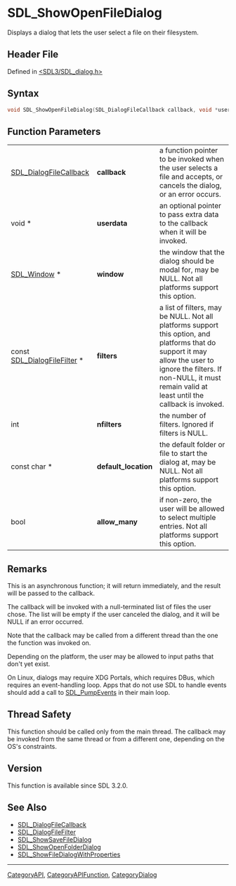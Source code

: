 # SDL_ShowOpenFileDialog

Displays a dialog that lets the user select a file on their filesystem.

## Header File

Defined in [<SDL3/SDL_dialog.h>](https://github.com/libsdl-org/SDL/blob/main/include/SDL3/SDL_dialog.h)

## Syntax

```c
void SDL_ShowOpenFileDialog(SDL_DialogFileCallback callback, void *userdata, SDL_Window *window, const SDL_DialogFileFilter *filters, int nfilters, const char *default_location, bool allow_many);
```

## Function Parameters

|                                                      |                      |                                                                                                                                                                                                                             |
| ---------------------------------------------------- | -------------------- | --------------------------------------------------------------------------------------------------------------------------------------------------------------------------------------------------------------------------- |
| [SDL_DialogFileCallback](SDL_DialogFileCallback)     | **callback**         | a function pointer to be invoked when the user selects a file and accepts, or cancels the dialog, or an error occurs.                                                                                                       |
| void *                                               | **userdata**         | an optional pointer to pass extra data to the callback when it will be invoked.                                                                                                                                             |
| [SDL_Window](SDL_Window) *                           | **window**           | the window that the dialog should be modal for, may be NULL. Not all platforms support this option.                                                                                                                         |
| const [SDL_DialogFileFilter](SDL_DialogFileFilter) * | **filters**          | a list of filters, may be NULL. Not all platforms support this option, and platforms that do support it may allow the user to ignore the filters. If non-NULL, it must remain valid at least until the callback is invoked. |
| int                                                  | **nfilters**         | the number of filters. Ignored if filters is NULL.                                                                                                                                                                          |
| const char *                                         | **default_location** | the default folder or file to start the dialog at, may be NULL. Not all platforms support this option.                                                                                                                      |
| bool                                                 | **allow_many**       | if non-zero, the user will be allowed to select multiple entries. Not all platforms support this option.                                                                                                                    |

## Remarks

This is an asynchronous function; it will return immediately, and the
result will be passed to the callback.

The callback will be invoked with a null-terminated list of files the user
chose. The list will be empty if the user canceled the dialog, and it will
be NULL if an error occurred.

Note that the callback may be called from a different thread than the one
the function was invoked on.

Depending on the platform, the user may be allowed to input paths that
don't yet exist.

On Linux, dialogs may require XDG Portals, which requires DBus, which
requires an event-handling loop. Apps that do not use SDL to handle events
should add a call to [SDL_PumpEvents](SDL_PumpEvents) in their main loop.

## Thread Safety

This function should be called only from the main thread. The callback may
be invoked from the same thread or from a different one, depending on the
OS's constraints.

## Version

This function is available since SDL 3.2.0.

## See Also

- [SDL_DialogFileCallback](SDL_DialogFileCallback)
- [SDL_DialogFileFilter](SDL_DialogFileFilter)
- [SDL_ShowSaveFileDialog](SDL_ShowSaveFileDialog)
- [SDL_ShowOpenFolderDialog](SDL_ShowOpenFolderDialog)
- [SDL_ShowFileDialogWithProperties](SDL_ShowFileDialogWithProperties)

----
[CategoryAPI](CategoryAPI), [CategoryAPIFunction](CategoryAPIFunction), [CategoryDialog](CategoryDialog)

